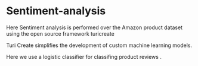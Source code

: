 # Sentiment-analysis
Here Sentiment analysis is performed over the Amazon product dataset using the open source framework turicreate 

Turi Create simplifies the development of custom machine learning models.

Here we use a logistic classifier for classifing product reviews .

